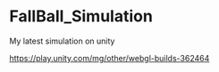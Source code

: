 # FallBall_Simulation
 My latest simulation on unity

https://play.unity.com/mg/other/webgl-builds-362464

